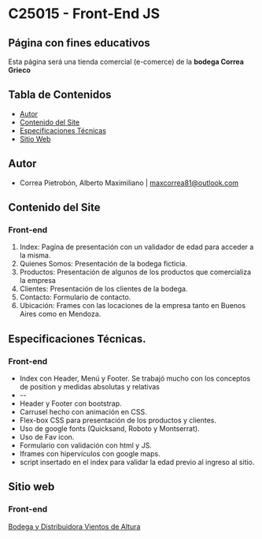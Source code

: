 # C25015 - Front-End JS 
## Página con fines educativos
Esta página será una tienda comercial (e-comerce) de la __bodega Correa Grieco__

## Tabla de Contenidos

- [Autor](#integrantes-del-equipo)
- [Contenido del Site](#contenido-del-site)
- [Especificaciones Técnicas](#especificaciones-técnicas)
- [Sitio Web](#sitio-web)

## Autor
* Correa Pietrobón, Alberto Maximiliano | maxcorrea81@outlook.com

## Contenido del Site
### Front-end
1. Index: Pagína de presentación con un validador de edad para acceder a la misma.
2. Quienes Somos: Presentación de la bodega ficticia.
3. Productos: Presentación de algunos de los productos que comercializa la empresa
4. Clientes: Presentación de los clientes de la bodega.
5. Contacto: Formulario de contacto.
6. Ubicación: Frames con las locaciones de la empresa tanto en Buenos Aires como en Mendoza.

## Especificaciones Técnicas.
### Front-end
* Index con Header, Menú y Footer. Se trabajó mucho con los conceptos de position y medidas absolutas y relativas
* --
* Header y Footer con bootstrap.
* Carrusel hecho con animación en CSS.
* Flex-box CSS para presentación de los productos y clientes.
* Uso de google fonts (Quicksand, Roboto y Montserrat).
* Uso de Fav icon.
* Formulario con validación con html y JS.
* Iframes con hipervículos con google maps.
* script insertado en el index para validar la edad previo al ingreso al sitio.


## Sitio web
### Front-end
[Bodega y Distribuidora Vientos de Altura](https://maxcpietro.github.io/Distibuidora_de_Vino/pages/productos.html)
